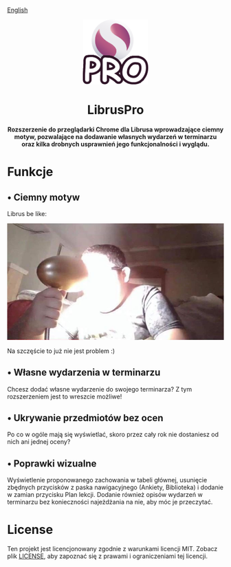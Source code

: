[English](README.md)
<p align="center">
  <a href="https://github.com/kasrow12/LibrusPro">
    <img src="img/icon.png" alt="Logo" width="30%" height="30%">
  </a>
  <h1 align="center">LibrusPro</h1>
  <h4 align="center">Rozszerzenie do przeglądarki Chrome dla Librusa wprowadzające ciemny motyw, pozwalające na dodawanie własnych wydarzeń w terminarzu oraz kilka drobnych usprawnień jego funkcjonalności i wyglądu.</h4>
</p>


# Funkcje

## • Ciemny motyw
Librus be like:

![Light theme meme](docs/lightThemeMeme.jpg?raw=true)

Na szczęście to już nie jest problem :)

## • Własne wydarzenia w terminarzu
Chcesz dodać własne wydarzenie do swojego terminarza? Z tym rozszerzeniem jest to wreszcie możliwe!

## • Ukrywanie przedmiotów bez ocen
Po co w ogóle mają się wyświetlać, skoro przez cały rok nie dostaniesz od nich ani jednej oceny?

## • Poprawki wizualne
Wyświetlenie proponowanego zachowania w tabeli głównej, usunięcie zbędnych przycisków z paska nawigacyjnego (Ankiety, Biblioteka) i dodanie w zamian przycisku Plan lekcji. Dodanie również opisów wydarzeń w terminarzu bez konieczności najeżdżania na nie, aby móc je przeczytać.

# License
Ten projekt jest licencjonowany zgodnie z warunkami licencji MIT. Zobacz plik [LICENSE](LICENSE.md), aby zapoznać się z prawami i ograniczeniami tej licencji.
